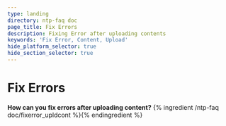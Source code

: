 ```yaml
---
type: landing
directory: ntp-faq doc
page_title: Fix Errors
description: Fixing Error after uploading contents
keywords: 'Fix Error, Content, Upload'
hide_platform_selector: true
hide_section_selector: true
---
```


# Fix Errors

**How can you fix errors after uploading content?**
{% ingredient /ntp-faq doc/fixerror_upldcont %}{% endingredient %}